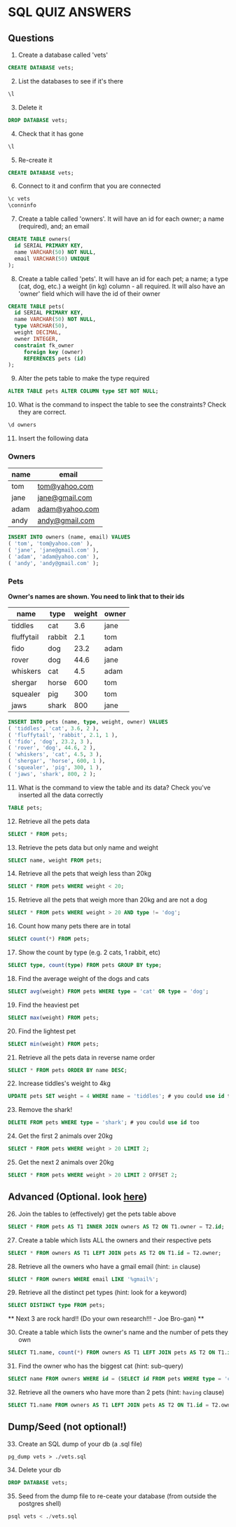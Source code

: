 # SQL QUIZ ANSWERS


## Questions

1. Create a database called 'vets'
```sql
CREATE DATABASE vets;
```
2. List the databases to see if it's there
```sql
\l
```
3. Delete it
```sql
DROP DATABASE vets;
```
4. Check that it has gone
```sql
\l
```
5. Re-create it
```sql
CREATE DATABASE vets;
```
6. Connect to it and confirm that you are connected
```sql
\c vets
\conninfo
```
7. Create a table called 'owners'. It will have an id for each owner; a name (required), and; an email
```sql
CREATE TABLE owners(
  id SERIAL PRIMARY KEY,
  name VARCHAR(50) NOT NULL,
  email VARCHAR(50) UNIQUE
);
```
8. Create a table called 'pets'. It will have an id for each pet; a name; a type (cat, dog, etc.) a weight (in kg) column - all required. It will also have an 'owner' field which will have the id of their owner
```sql
CREATE TABLE pets(
  id SERIAL PRIMARY KEY,
  name VARCHAR(50) NOT NULL,
  type VARCHAR(50),
  weight DECIMAL,
  owner INTEGER,
  constraint fk_owner
     foreign key (owner) 
     REFERENCES pets (id)
);
```
9. Alter the pets table to make the type required
```sql
ALTER TABLE pets ALTER COLUMN type SET NOT NULL;
```
10. What is the command to inspect the table to see the constraints? Check they are correct.
```sql
\d owners
```
11. Insert the following data

### Owners

| name | email          |
| ---- | -------------- |
| tom  | tom@yahoo.com  |
| jane | jane@gmail.com |
| adam | adam@yahoo.com |
| andy | andy@gmail.com |

```sql
INSERT INTO owners (name, email) VALUES 
( 'tom', 'tom@yahoo.com' ),
( 'jane', 'jane@gmail.com' ),
( 'adam', 'adam@yahoo.com' ),
( 'andy', 'andy@gmail.com' );
```

### Pets

**Owner's names are shown. You need to link that to their ids**

| name       | type   | weight | owner |
| ---------- | ------ | ------ | ----- |
| tiddles    | cat    | 3.6    | jane  |
| fluffytail | rabbit | 2.1    | tom   |
| fido       | dog    | 23.2   | adam  |
| rover      | dog    | 44.6   | jane  |
| whiskers   | cat    | 4.5    | adam  |
| shergar    | horse  | 600    | tom   |
| squealer   | pig    | 300    | tom   |
| jaws       | shark  | 800    | jane  |

```sql
INSERT INTO pets (name, type, weight, owner) VALUES 
( 'tiddles', 'cat', 3.6, 2 ),
( 'fluffytail', 'rabbit', 2.1, 1 ),
( 'fido', 'dog', 23.2, 3 ),
( 'rover', 'dog', 44.6, 2 ),
( 'whiskers', 'cat', 4.5, 3 ),
( 'shergar', 'horse', 600, 1 ),
( 'squealer', 'pig', 300, 1 ),
( 'jaws', 'shark', 800, 2 );
```

11. What is the command to view the table and its data? Check you've inserted all the data correctly
```sql
TABLE pets;
```
12. Retrieve all the pets data
```sql
SELECT * FROM pets;
```
13. Retrieve the pets data but only name and weight
```sql
SELECT name, weight FROM pets;
```
14. Retrieve all the pets that weigh less than 20kg
```sql
SELECT * FROM pets WHERE weight < 20;
```
15. Retrieve all the pets that weigh more than 20kg and are not a dog
```sql
SELECT * FROM pets WHERE weight > 20 AND type != 'dog';
```
16. Count how many pets there are in total
```sql
SELECT count(*) FROM pets;
```
17. Show the count by type (e.g. 2 cats, 1 rabbit, etc)
```sql
SELECT type, count(type) FROM pets GROUP BY type;
```
18. Find the average weight of the dogs and cats
```sql
SELECT avg(weight) FROM pets WHERE type = 'cat' OR type = 'dog';
```
19. Find the heaviest pet
```sql
SELECT max(weight) FROM pets;
```
20. Find the lightest pet
```sql
SELECT min(weight) FROM pets;
```
21. Retrieve all the pets data in reverse name order
```sql
SELECT * FROM pets ORDER BY name DESC;
```
22. Increase tiddles's weight to 4kg
```sql
UPDATE pets SET weight = 4 WHERE name = 'tiddles'; # you could use id too
```
23. Remove the shark!
```sql
DELETE FROM pets WHERE type = 'shark'; # you could use id too
```
24. Get the first 2 animals over 20kg
```sql
SELECT * FROM pets WHERE weight > 20 LIMIT 2;
```
25. Get the next 2 animals over 20kg
```sql
SELECT * FROM pets WHERE weight > 20 LIMIT 2 OFFSET 2;
```

## Advanced (Optional. look [here](https://www.tutorialspoint.com/postgresql/index.htm))
26. Join the tables to (effectively) get the pets table above
```sql
SELECT * FROM pets AS T1 INNER JOIN owners AS T2 ON T1.owner = T2.id;
```
27. Create a table which lists ALL the owners and their respective pets
```sql
SELECT * FROM owners AS T1 LEFT JOIN pets AS T2 ON T1.id = T2.owner;
```
28. Retrieve all the owners who have a gmail email (hint: `in` clause)
```sql
SELECT * FROM owners WHERE email LIKE '%gmail%';
```
29. Retrieve all the distinct pet types (hint: look for a keyword)
```sql
SELECT DISTINCT type FROM pets;
```
** Next 3 are rock hard!! (Do your own research!!! - Joe Bro-gan) **

30. Create a table which lists the owner's name and the number of pets they own
```sql
SELECT T1.name, count(*) FROM owners AS T1 LEFT JOIN pets AS T2 ON T1.id = T2.owner GROUP BY T1.name;
```

31. Find the owner who has the biggest cat (hint: sub-query)
```sql
SELECT name FROM owners WHERE id = (SELECT id FROM pets WHERE type = 'cat' ORDER BY weight DESC LIMIT 1);

```
32.  Retrieve all the owners who have more than 2 pets (hint: `having` clause)
```sql
SELECT T1.name FROM owners AS T1 LEFT JOIN pets AS T2 ON T1.id = T2.owner GROUP BY T1.name HAVING count(T1.name) > 2;
```

## Dump/Seed (not optional!)
33. Create an SQL dump of your db (a .sql file)
```shell
pg_dump vets > ./vets.sql
```
34. Delete your db
```sql
DROP DATABASE vets;
```
35. Seed from the dump file to re-ceate your database (from outside the postgres shell)
```sql
psql vets < ./vets.sql
```

